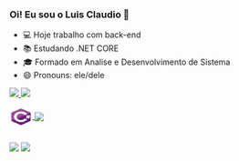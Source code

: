 ### Oi! Eu sou o Luis Claudio 👋

- 💻 Hoje trabalho com back-end
- 📚 Estudando .NET CORE
- 🎓 Formado em Analise e Desenvolvimento de Sistema
- 😄 Pronouns: ele/dele

<div>
  <a href="https://github.com/luiisclaudioo">
  <img height="180em" src="https://github-readme-status.vercel.app/api?username=luiisclaudioo&show_icons=true&theme=dark&include_all_commits=true&count_private=true"/>
  <img height="180em" src="https://github-readme-status.vercel.app/api/top-langs/?username=luiisclaudioo&layout=compact&langs_count=16&theme=dark"/>
</div>
  
<div style="display: inline_block"><br>
  <img align="center" alt="Luis-Csharp" height="30" width="40" src="https://raw.githubusercontent.com/devicons/devicon/master/icons/csharp/csharp-original.svg"/>
  <img align="center" src="https://img.shields.io/badge/.NET-5C2D91?style=for-the-badge&logo=.net&logoColor=white"/>
</div>
  
 ##
  
 <div>
   <a href="https://www.linkedin.com/in/luis-claudio/" target="_blank"><img src="https://img.shields.io/badge/LinkedIn-0077B5?style=for-the-badge&logo=linkedin&logoColor=white"></a>
   <a href="mailto:luisclaudio.pfg@gmail.com" target="_blank"><img src="https://img.shields.io/badge/Gmail-D14836?style=for-the-badge&logo=gmail&logoColor=white"></a>
 </div>
